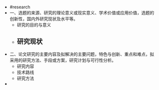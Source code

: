 - #research
- 一、选题的来源、研究的理论意义或现实意义、学术价值或应用价值，选题的创新性，国内外研究现状及水平等。
	- 研究的目的与意义
	- 研究现状
		-
- 二、论文研究的主要内容及拟解决的主要问题，特色与创新、重点和难点，拟采用的研究方法、手段或方案，研究计划与可行性分析。
	- 研究内容
	- 技术路线
	- 研究方法
- <!--[if gte mso 9]><xml><o:DocumentProperties><o:Revision>1</o:Revision><o:Pages>1</o:Pages><o:Lines>1</o:Lines><o:Paragraphs>1</o:Paragraphs></o:DocumentProperties></xml><![endif]--><!--[if gte mso 9]><xml><o:OfficeDocumentSettings></o:OfficeDocumentSettings></xml><![endif]--><!--[if gte mso 9]><xml><w:WordDocument><w:BrowserLevel>MicrosoftInternetExplorer4</w:BrowserLevel><w:DisplayHorizontalDrawingGridEvery>0</w:DisplayHorizontalDrawingGridEvery><w:DisplayVerticalDrawingGridEvery>2</w:DisplayVerticalDrawingGridEvery><w:DocumentKind>DocumentNotSpecified</w:DocumentKind><w:DrawingGridVerticalSpacing>7.8 磅</w:DrawingGridVerticalSpacing><w:PunctuationKerning></w:PunctuationKerning><w:View>Normal</w:View><w:Compatibility><w:AdjustLineHeightInTable/><w:DontGrowAutofit/><w:BalanceSingleByteDoubleByteWidth/><w:DoNotExpandShiftReturn/><w:UseFELayout/></w:Compatibility><w:Zoom>0</w:Zoom></w:WordDocument></xml><![endif]--><!--[if gte mso 9]><xml><w:LatentStyles DefLockedState="false"  DefUnhideWhenUsed="true"  DefSemiHidden="true"  DefQFormat="false"  DefPriority="99"  LatentStyleCount="260" >
  <w:LsdException Locked="false"  Priority="99"  SemiHidden="false"  Name="Normal" ></w:LsdException>
  <w:LsdException Locked="false"  Priority="99"  SemiHidden="false"  Name="heading 1" ></w:LsdException>
  <w:LsdException Locked="false"  Priority="99"  SemiHidden="false"  Name="heading 2" ></w:LsdException>
  <w:LsdException Locked="false"  Priority="99"  SemiHidden="false"  Name="heading 3" ></w:LsdException>
  <w:LsdException Locked="false"  Priority="99"  SemiHidden="false"  Name="heading 4" ></w:LsdException>
  <w:LsdException Locked="false"  Priority="99"  SemiHidden="false"  Name="heading 5" ></w:LsdException>
  <w:LsdException Locked="false"  Priority="99"  SemiHidden="false"  Name="heading 6" ></w:LsdException>
  <w:LsdException Locked="false"  Priority="99"  SemiHidden="false"  Name="heading 7" ></w:LsdException>
  <w:LsdException Locked="false"  Priority="99"  SemiHidden="false"  Name="heading 8" ></w:LsdException>
  <w:LsdException Locked="false"  Priority="99"  SemiHidden="false"  Name="heading 9" ></w:LsdException>
  <w:LsdException Locked="false"  Priority="99"  SemiHidden="false"  Name="index 1" ></w:LsdException>
  <w:LsdException Locked="false"  Priority="99"  SemiHidden="false"  Name="index 2" ></w:LsdException>
  <w:LsdException Locked="false"  Priority="99"  SemiHidden="false"  Name="index 3" ></w:LsdException>
  <w:LsdException Locked="false"  Priority="99"  SemiHidden="false"  Name="index 4" ></w:LsdException>
  <w:LsdException Locked="false"  Priority="99"  SemiHidden="false"  Name="index 5" ></w:LsdException>
  <w:LsdException Locked="false"  Priority="99"  SemiHidden="false"  Name="index 6" ></w:LsdException>
  <w:LsdException Locked="false"  Priority="99"  SemiHidden="false"  Name="index 7" ></w:LsdException>
  <w:LsdException Locked="false"  Priority="99"  SemiHidden="false"  Name="index 8" ></w:LsdException>
  <w:LsdException Locked="false"  Priority="99"  SemiHidden="false"  Name="index 9" ></w:LsdException>
  <w:LsdException Locked="false"  Priority="99"  SemiHidden="false"  Name="toc 1" ></w:LsdException>
  <w:LsdException Locked="false"  Priority="99"  SemiHidden="false"  Name="toc 2" ></w:LsdException>
  <w:LsdException Locked="false"  Priority="99"  SemiHidden="false"  Name="toc 3" ></w:LsdException>
  <w:LsdException Locked="false"  Priority="99"  SemiHidden="false"  Name="toc 4" ></w:LsdException>
  <w:LsdException Locked="false"  Priority="99"  SemiHidden="false"  Name="toc 5" ></w:LsdException>
  <w:LsdException Locked="false"  Priority="99"  SemiHidden="false"  Name="toc 6" ></w:LsdException>
  <w:LsdException Locked="false"  Priority="99"  SemiHidden="false"  Name="toc 7" ></w:LsdException>
  <w:LsdException Locked="false"  Priority="99"  SemiHidden="false"  Name="toc 8" ></w:LsdException>
  <w:LsdException Locked="false"  Priority="99"  SemiHidden="false"  Name="toc 9" ></w:LsdException>
  <w:LsdException Locked="false"  Priority="99"  SemiHidden="false"  Name="Normal Indent" ></w:LsdException>
  <w:LsdException Locked="false"  Priority="99"  SemiHidden="false"  Name="footnote text" ></w:LsdException>
  <w:LsdException Locked="false"  Priority="99"  SemiHidden="false"  Name="annotation text" ></w:LsdException>
  <w:LsdException Locked="false"  Priority="99"  SemiHidden="false"  Name="header" ></w:LsdException>
  <w:LsdException Locked="false"  Priority="99"  SemiHidden="false"  Name="footer" ></w:LsdException>
  <w:LsdException Locked="false"  Priority="99"  SemiHidden="false"  Name="index heading" ></w:LsdException>
  <w:LsdException Locked="false"  Priority="99"  SemiHidden="false"  Name="caption" ></w:LsdException>
  <w:LsdException Locked="false"  Priority="99"  SemiHidden="false"  Name="table of figures" ></w:LsdException>
  <w:LsdException Locked="false"  Priority="99"  SemiHidden="false"  Name="envelope address" ></w:LsdException>
  <w:LsdException Locked="false"  Priority="99"  SemiHidden="false"  Name="envelope return" ></w:LsdException>
  <w:LsdException Locked="false"  Priority="99"  SemiHidden="false"  Name="footnote reference" ></w:LsdException>
  <w:LsdException Locked="false"  Priority="99"  SemiHidden="false"  Name="annotation reference" ></w:LsdException>
  <w:LsdException Locked="false"  Priority="99"  SemiHidden="false"  Name="line number" ></w:LsdException>
  <w:LsdException Locked="false"  Priority="99"  SemiHidden="false"  Name="page number" ></w:LsdException>
  <w:LsdException Locked="false"  Priority="99"  SemiHidden="false"  Name="endnote reference" ></w:LsdException>
  <w:LsdException Locked="false"  Priority="99"  SemiHidden="false"  Name="endnote text" ></w:LsdException>
  <w:LsdException Locked="false"  Priority="99"  SemiHidden="false"  Name="table of authorities" ></w:LsdException>
  <w:LsdException Locked="false"  Priority="99"  SemiHidden="false"  Name="macro" ></w:LsdException>
  <w:LsdException Locked="false"  Priority="99"  SemiHidden="false"  Name="toa heading" ></w:LsdException>
  <w:LsdException Locked="false"  Priority="99"  SemiHidden="false"  Name="List" ></w:LsdException>
  <w:LsdException Locked="false"  Priority="99"  SemiHidden="false"  Name="List Bullet" ></w:LsdException>
  <w:LsdException Locked="false"  Priority="99"  SemiHidden="false"  Name="List Number" ></w:LsdException>
  <w:LsdException Locked="false"  Priority="99"  SemiHidden="false"  Name="List 2" ></w:LsdException>
  <w:LsdException Locked="false"  Priority="99"  SemiHidden="false"  Name="List 3" ></w:LsdException>
  <w:LsdException Locked="false"  Priority="99"  SemiHidden="false"  Name="List 4" ></w:LsdException>
  <w:LsdException Locked="false"  Priority="99"  SemiHidden="false"  Name="List 5" ></w:LsdException>
  <w:LsdException Locked="false"  Priority="99"  SemiHidden="false"  Name="List Bullet 2" ></w:LsdException>
  <w:LsdException Locked="false"  Priority="99"  SemiHidden="false"  Name="List Bullet 3" ></w:LsdException>
  <w:LsdException Locked="false"  Priority="99"  SemiHidden="false"  Name="List Bullet 4" ></w:LsdException>
  <w:LsdException Locked="false"  Priority="99"  SemiHidden="false"  Name="List Bullet 5" ></w:LsdException>
  <w:LsdException Locked="false"  Priority="99"  SemiHidden="false"  Name="List Number 2" ></w:LsdException>
  <w:LsdException Locked="false"  Priority="99"  SemiHidden="false"  Name="List Number 3" ></w:LsdException>
  <w:LsdException Locked="false"  Priority="99"  SemiHidden="false"  Name="List Number 4" ></w:LsdException>
  <w:LsdException Locked="false"  Priority="99"  SemiHidden="false"  Name="List Number 5" ></w:LsdException>
  <w:LsdException Locked="false"  Priority="99"  SemiHidden="false"  Name="Title" ></w:LsdException>
  <w:LsdException Locked="false"  Priority="99"  SemiHidden="false"  Name="Closing" ></w:LsdException>
  <w:LsdException Locked="false"  Priority="99"  SemiHidden="false"  Name="Signature" ></w:LsdException>
  <w:LsdException Locked="false"  Priority="99"  SemiHidden="false"  Name="Default Paragraph Font" ></w:LsdException>
  <w:LsdException Locked="false"  Priority="99"  SemiHidden="false"  Name="Body Text" ></w:LsdException>
  <w:LsdException Locked="false"  Priority="99"  SemiHidden="false"  Name="Body Text Indent" ></w:LsdException>
  <w:LsdException Locked="false"  Priority="99"  SemiHidden="false"  Name="List Continue" ></w:LsdException>
  <w:LsdException Locked="false"  Priority="99"  SemiHidden="false"  Name="List Continue 2" ></w:LsdException>
  <w:LsdException Locked="false"  Priority="99"  SemiHidden="false"  Name="List Continue 3" ></w:LsdException>
  <w:LsdException Locked="false"  Priority="99"  SemiHidden="false"  Name="List Continue 4" ></w:LsdException>
  <w:LsdException Locked="false"  Priority="99"  SemiHidden="false"  Name="List Continue 5" ></w:LsdException>
  <w:LsdException Locked="false"  Priority="99"  SemiHidden="false"  Name="Message Header" ></w:LsdException>
  <w:LsdException Locked="false"  Priority="99"  SemiHidden="false"  Name="Subtitle" ></w:LsdException>
  <w:LsdException Locked="false"  Priority="99"  SemiHidden="false"  Name="Salutation" ></w:LsdException>
  <w:LsdException Locked="false"  Priority="99"  SemiHidden="false"  Name="Date" ></w:LsdException>
  <w:LsdException Locked="false"  Priority="99"  SemiHidden="false"  Name="Body Text First Indent" ></w:LsdException>
  <w:LsdException Locked="false"  Priority="99"  SemiHidden="false"  Name="Body Text First Indent 2" ></w:LsdException>
  <w:LsdException Locked="false"  Priority="99"  SemiHidden="false"  Name="Note Heading" ></w:LsdException>
  <w:LsdException Locked="false"  Priority="99"  SemiHidden="false"  Name="Body Text 2" ></w:LsdException>
  <w:LsdException Locked="false"  Priority="99"  SemiHidden="false"  Name="Body Text 3" ></w:LsdException>
  <w:LsdException Locked="false"  Priority="99"  SemiHidden="false"  Name="Body Text Indent 2" ></w:LsdException>
  <w:LsdException Locked="false"  Priority="99"  SemiHidden="false"  Name="Body Text Indent 3" ></w:LsdException>
  <w:LsdException Locked="false"  Priority="99"  SemiHidden="false"  Name="Block Text" ></w:LsdException>
  <w:LsdException Locked="false"  Priority="99"  SemiHidden="false"  Name="Hyperlink" ></w:LsdException>
  <w:LsdException Locked="false"  Priority="99"  SemiHidden="false"  Name="FollowedHyperlink" ></w:LsdException>
  <w:LsdException Locked="false"  Priority="99"  SemiHidden="false"  Name="Strong" ></w:LsdException>
  <w:LsdException Locked="false"  Priority="99"  SemiHidden="false"  Name="Emphasis" ></w:LsdException>
  <w:LsdException Locked="false"  Priority="99"  SemiHidden="false"  Name="Document Map" ></w:LsdException>
  <w:LsdException Locked="false"  Priority="99"  SemiHidden="false"  Name="Plain Text" ></w:LsdException>
  <w:LsdException Locked="false"  Priority="99"  SemiHidden="false"  Name="E-mail Signature" ></w:LsdException>
  <w:LsdException Locked="false"  Priority="99"  SemiHidden="false"  Name="Normal (Web)" ></w:LsdException>
  <w:LsdException Locked="false"  Priority="99"  SemiHidden="false"  Name="HTML Acronym" ></w:LsdException>
  <w:LsdException Locked="false"  Priority="99"  SemiHidden="false"  Name="HTML Address" ></w:LsdException>
  <w:LsdException Locked="false"  Priority="99"  SemiHidden="false"  Name="HTML Cite" ></w:LsdException>
  <w:LsdException Locked="false"  Priority="99"  SemiHidden="false"  Name="HTML Code" ></w:LsdException>
  <w:LsdException Locked="false"  Priority="99"  SemiHidden="false"  Name="HTML Definition" ></w:LsdException>
  <w:LsdException Locked="false"  Priority="99"  SemiHidden="false"  Name="HTML Keyboard" ></w:LsdException>
  <w:LsdException Locked="false"  Priority="99"  SemiHidden="false"  Name="HTML Preformatted" ></w:LsdException>
  <w:LsdException Locked="false"  Priority="99"  SemiHidden="false"  Name="HTML Sample" ></w:LsdException>
  <w:LsdException Locked="false"  Priority="99"  SemiHidden="false"  Name="HTML Typewriter" ></w:LsdException>
  <w:LsdException Locked="false"  Priority="99"  SemiHidden="false"  Name="HTML Variable" ></w:LsdException>
  <w:LsdException Locked="false"  Priority="99"  SemiHidden="false"  Name="Normal Table" ></w:LsdException>
  <w:LsdException Locked="false"  Priority="99"  SemiHidden="false"  Name="annotation subject" ></w:LsdException>
  <w:LsdException Locked="false"  Priority="99"  SemiHidden="false"  Name="No List" ></w:LsdException>
  <w:LsdException Locked="false"  Priority="99"  SemiHidden="false"  Name="1 / a / i" ></w:LsdException>
  <w:LsdException Locked="false"  Priority="99"  SemiHidden="false"  Name="1 / 1.1 / 1.1.1" ></w:LsdException>
  <w:LsdException Locked="false"  Priority="99"  SemiHidden="false"  Name="Article / Section" ></w:LsdException>
  <w:LsdException Locked="false"  Priority="99"  SemiHidden="false"  Name="Table Simple 1" ></w:LsdException>
  <w:LsdException Locked="false"  Priority="99"  SemiHidden="false"  Name="Table Simple 2" ></w:LsdException>
  <w:LsdException Locked="false"  Priority="99"  SemiHidden="false"  Name="Table Simple 3" ></w:LsdException>
  <w:LsdException Locked="false"  Priority="99"  SemiHidden="false"  Name="Table Classic 1" ></w:LsdException>
  <w:LsdException Locked="false"  Priority="99"  SemiHidden="false"  Name="Table Classic 2" ></w:LsdException>
  <w:LsdException Locked="false"  Priority="99"  SemiHidden="false"  Name="Table Classic 3" ></w:LsdException>
  <w:LsdException Locked="false"  Priority="99"  SemiHidden="false"  Name="Table Classic 4" ></w:LsdException>
  <w:LsdException Locked="false"  Priority="99"  SemiHidden="false"  Name="Table Colorful 1" ></w:LsdException>
  <w:LsdException Locked="false"  Priority="99"  SemiHidden="false"  Name="Table Colorful 2" ></w:LsdException>
  <w:LsdException Locked="false"  Priority="99"  SemiHidden="false"  Name="Table Colorful 3" ></w:LsdException>
  <w:LsdException Locked="false"  Priority="99"  SemiHidden="false"  Name="Table Columns 1" ></w:LsdException>
  <w:LsdException Locked="false"  Priority="99"  SemiHidden="false"  Name="Table Columns 2" ></w:LsdException>
  <w:LsdException Locked="false"  Priority="99"  SemiHidden="false"  Name="Table Columns 3" ></w:LsdException>
  <w:LsdException Locked="false"  Priority="99"  SemiHidden="false"  Name="Table Columns 4" ></w:LsdException>
  <w:LsdException Locked="false"  Priority="99"  SemiHidden="false"  Name="Table Columns 5" ></w:LsdException>
  <w:LsdException Locked="false"  Priority="99"  SemiHidden="false"  Name="Table Grid 1" ></w:LsdException>
  <w:LsdException Locked="false"  Priority="99"  SemiHidden="false"  Name="Table Grid 2" ></w:LsdException>
  <w:LsdException Locked="false"  Priority="99"  SemiHidden="false"  Name="Table Grid 3" ></w:LsdException>
  <w:LsdException Locked="false"  Priority="99"  SemiHidden="false"  Name="Table Grid 4" ></w:LsdException>
  <w:LsdException Locked="false"  Priority="99"  SemiHidden="false"  Name="Table Grid 5" ></w:LsdException>
  <w:LsdException Locked="false"  Priority="99"  SemiHidden="false"  Name="Table Grid 6" ></w:LsdException>
  <w:LsdException Locked="false"  Priority="99"  SemiHidden="false"  Name="Table Grid 7" ></w:LsdException>
  <w:LsdException Locked="false"  Priority="99"  SemiHidden="false"  Name="Table Grid 8" ></w:LsdException>
  <w:LsdException Locked="false"  Priority="99"  SemiHidden="false"  Name="Table List 1" ></w:LsdException>
  <w:LsdException Locked="false"  Priority="99"  SemiHidden="false"  Name="Table List 2" ></w:LsdException>
  <w:LsdException Locked="false"  Priority="99"  SemiHidden="false"  Name="Table List 3" ></w:LsdException>
  <w:LsdException Locked="false"  Priority="99"  SemiHidden="false"  Name="Table List 4" ></w:LsdException>
  <w:LsdException Locked="false"  Priority="99"  SemiHidden="false"  Name="Table List 5" ></w:LsdException>
  <w:LsdException Locked="false"  Priority="99"  SemiHidden="false"  Name="Table List 6" ></w:LsdException>
  <w:LsdException Locked="false"  Priority="99"  SemiHidden="false"  Name="Table List 7" ></w:LsdException>
  <w:LsdException Locked="false"  Priority="99"  SemiHidden="false"  Name="Table List 8" ></w:LsdException>
  <w:LsdException Locked="false"  Priority="99"  SemiHidden="false"  Name="Table 3D effects 1" ></w:LsdException>
  <w:LsdException Locked="false"  Priority="99"  SemiHidden="false"  Name="Table 3D effects 2" ></w:LsdException>
  <w:LsdException Locked="false"  Priority="99"  SemiHidden="false"  Name="Table 3D effects 3" ></w:LsdException>
  <w:LsdException Locked="false"  Priority="99"  SemiHidden="false"  Name="Table Contemporary" ></w:LsdException>
  <w:LsdException Locked="false"  Priority="99"  SemiHidden="false"  Name="Table Elegant" ></w:LsdException>
  <w:LsdException Locked="false"  Priority="99"  SemiHidden="false"  Name="Table Professional" ></w:LsdException>
  <w:LsdException Locked="false"  Priority="99"  SemiHidden="false"  Name="Table Subtle 1" ></w:LsdException>
  <w:LsdException Locked="false"  Priority="99"  SemiHidden="false"  Name="Table Subtle 2" ></w:LsdException>
  <w:LsdException Locked="false"  Priority="99"  SemiHidden="false"  Name="Table Web 1" ></w:LsdException>
  <w:LsdException Locked="false"  Priority="99"  SemiHidden="false"  Name="Table Web 2" ></w:LsdException>
  <w:LsdException Locked="false"  Priority="99"  SemiHidden="false"  Name="Table Web 3" ></w:LsdException>
  <w:LsdException Locked="false"  Priority="99"  SemiHidden="false"  Name="Balloon Text" ></w:LsdException>
  <w:LsdException Locked="false"  Priority="99"  SemiHidden="false"  Name="Table Grid" ></w:LsdException>
  <w:LsdException Locked="false"  Priority="99"  SemiHidden="false"  Name="Table Theme" ></w:LsdException>
  <w:LsdException Locked="false"  Priority="99"  SemiHidden="false"  Name="Placeholder Text" ></w:LsdException>
  <w:LsdException Locked="false"  Priority="99"  SemiHidden="false"  Name="No Spacing" ></w:LsdException>
  <w:LsdException Locked="false"  Priority="99"  SemiHidden="false"  Name="Light Shading" ></w:LsdException>
  <w:LsdException Locked="false"  Priority="99"  SemiHidden="false"  Name="Light List" ></w:LsdException>
  <w:LsdException Locked="false"  Priority="99"  SemiHidden="false"  Name="Light Grid" ></w:LsdException>
  <w:LsdException Locked="false"  Priority="99"  SemiHidden="false"  Name="Medium Shading 1" ></w:LsdException>
  <w:LsdException Locked="false"  Priority="99"  SemiHidden="false"  Name="Medium Shading 2" ></w:LsdException>
  <w:LsdException Locked="false"  Priority="99"  SemiHidden="false"  Name="Medium List 1" ></w:LsdException>
  <w:LsdException Locked="false"  Priority="99"  SemiHidden="false"  Name="Medium List 2" ></w:LsdException>
  <w:LsdException Locked="false"  Priority="99"  SemiHidden="false"  Name="Medium Grid 1" ></w:LsdException>
  <w:LsdException Locked="false"  Priority="99"  SemiHidden="false"  Name="Medium Grid 2" ></w:LsdException>
  <w:LsdException Locked="false"  Priority="99"  SemiHidden="false"  Name="Medium Grid 3" ></w:LsdException>
  <w:LsdException Locked="false"  Priority="99"  SemiHidden="false"  Name="Dark List" ></w:LsdException>
  <w:LsdException Locked="false"  Priority="99"  SemiHidden="false"  Name="Colorful Shading" ></w:LsdException>
  <w:LsdException Locked="false"  Priority="99"  SemiHidden="false"  Name="Colorful List" ></w:LsdException>
  <w:LsdException Locked="false"  Priority="99"  SemiHidden="false"  Name="Colorful Grid" ></w:LsdException>
  <w:LsdException Locked="false"  Priority="99"  SemiHidden="false"  Name="Light Shading Accent 1" ></w:LsdException>
  <w:LsdException Locked="false"  Priority="99"  SemiHidden="false"  Name="Light List Accent 1" ></w:LsdException>
  <w:LsdException Locked="false"  Priority="99"  SemiHidden="false"  Name="Light Grid Accent 1" ></w:LsdException>
  <w:LsdException Locked="false"  Priority="99"  SemiHidden="false"  Name="Medium Shading 1 Accent 1" ></w:LsdException>
  <w:LsdException Locked="false"  Priority="99"  SemiHidden="false"  Name="Medium Shading 2 Accent 1" ></w:LsdException>
  <w:LsdException Locked="false"  Priority="99"  SemiHidden="false"  Name="Medium List 1 Accent 1" ></w:LsdException>
  <w:LsdException Locked="false"  Priority="99"  SemiHidden="false"  Name="List Paragraph" ></w:LsdException>
  <w:LsdException Locked="false"  Priority="99"  SemiHidden="false"  Name="Quote" ></w:LsdException>
  <w:LsdException Locked="false"  Priority="99"  SemiHidden="false"  Name="Intense Quote" ></w:LsdException>
  <w:LsdException Locked="false"  Priority="99"  SemiHidden="false"  Name="Medium List 2 Accent 1" ></w:LsdException>
  <w:LsdException Locked="false"  Priority="99"  SemiHidden="false"  Name="Medium Grid 1 Accent 1" ></w:LsdException>
  <w:LsdException Locked="false"  Priority="99"  SemiHidden="false"  Name="Medium Grid 2 Accent 1" ></w:LsdException>
  <w:LsdException Locked="false"  Priority="99"  SemiHidden="false"  Name="Medium Grid 3 Accent 1" ></w:LsdException>
  <w:LsdException Locked="false"  Priority="99"  SemiHidden="false"  Name="Dark List Accent 1" ></w:LsdException>
  <w:LsdException Locked="false"  Priority="99"  SemiHidden="false"  Name="Colorful Shading Accent 1" ></w:LsdException>
  <w:LsdException Locked="false"  Priority="99"  SemiHidden="false"  Name="Colorful List Accent 1" ></w:LsdException>
  <w:LsdException Locked="false"  Priority="99"  SemiHidden="false"  Name="Colorful Grid Accent 1" ></w:LsdException>
  <w:LsdException Locked="false"  Priority="99"  SemiHidden="false"  Name="Light Shading Accent 2" ></w:LsdException>
  <w:LsdException Locked="false"  Priority="99"  SemiHidden="false"  Name="Light List Accent 2" ></w:LsdException>
  <w:LsdException Locked="false"  Priority="99"  SemiHidden="false"  Name="Light Grid Accent 2" ></w:LsdException>
  <w:LsdException Locked="false"  Priority="99"  SemiHidden="false"  Name="Medium Shading 1 Accent 2" ></w:LsdException>
  <w:LsdException Locked="false"  Priority="99"  SemiHidden="false"  Name="Medium Shading 2 Accent 2" ></w:LsdException>
  <w:LsdException Locked="false"  Priority="99"  SemiHidden="false"  Name="Medium List 1 Accent 2" ></w:LsdException>
  <w:LsdException Locked="false"  Priority="99"  SemiHidden="false"  Name="Medium List 2 Accent 2" ></w:LsdException>
  <w:LsdException Locked="false"  Priority="99"  SemiHidden="false"  Name="Medium Grid 1 Accent 2" ></w:LsdException>
  <w:LsdException Locked="false"  Priority="99"  SemiHidden="false"  Name="Medium Grid 2 Accent 2" ></w:LsdException>
  <w:LsdException Locked="false"  Priority="99"  SemiHidden="false"  Name="Medium Grid 3 Accent 2" ></w:LsdException>
  <w:LsdException Locked="false"  Priority="99"  SemiHidden="false"  Name="Dark List Accent 2" ></w:LsdException>
  <w:LsdException Locked="false"  Priority="99"  SemiHidden="false"  Name="Colorful Shading Accent 2" ></w:LsdException>
  <w:LsdException Locked="false"  Priority="99"  SemiHidden="false"  Name="Colorful List Accent 2" ></w:LsdException>
  <w:LsdException Locked="false"  Priority="99"  SemiHidden="false"  Name="Colorful Grid Accent 2" ></w:LsdException>
  <w:LsdException Locked="false"  Priority="99"  SemiHidden="false"  Name="Light Shading Accent 3" ></w:LsdException>
  <w:LsdException Locked="false"  Priority="99"  SemiHidden="false"  Name="Light List Accent 3" ></w:LsdException>
  <w:LsdException Locked="false"  Priority="99"  SemiHidden="false"  Name="Light Grid Accent 3" ></w:LsdException>
  <w:LsdException Locked="false"  Priority="99"  SemiHidden="false"  Name="Medium Shading 1 Accent 3" ></w:LsdException>
  <w:LsdException Locked="false"  Priority="99"  SemiHidden="false"  Name="Medium Shading 2 Accent 3" ></w:LsdException>
  <w:LsdException Locked="false"  Priority="99"  SemiHidden="false"  Name="Medium List 1 Accent 3" ></w:LsdException>
  <w:LsdException Locked="false"  Priority="99"  SemiHidden="false"  Name="Medium List 2 Accent 3" ></w:LsdException>
  <w:LsdException Locked="false"  Priority="99"  SemiHidden="false"  Name="Medium Grid 1 Accent 3" ></w:LsdException>
  <w:LsdException Locked="false"  Priority="99"  SemiHidden="false"  Name="Medium Grid 2 Accent 3" ></w:LsdException>
  <w:LsdException Locked="false"  Priority="99"  SemiHidden="false"  Name="Medium Grid 3 Accent 3" ></w:LsdException>
  <w:LsdException Locked="false"  Priority="99"  SemiHidden="false"  Name="Dark List Accent 3" ></w:LsdException>
  <w:LsdException Locked="false"  Priority="99"  SemiHidden="false"  Name="Colorful Shading Accent 3" ></w:LsdException>
  <w:LsdException Locked="false"  Priority="99"  SemiHidden="false"  Name="Colorful List Accent 3" ></w:LsdException>
  <w:LsdException Locked="false"  Priority="99"  SemiHidden="false"  Name="Colorful Grid Accent 3" ></w:LsdException>
  <w:LsdException Locked="false"  Priority="99"  SemiHidden="false"  Name="Light Shading Accent 4" ></w:LsdException>
  <w:LsdException Locked="false"  Priority="99"  SemiHidden="false"  Name="Light List Accent 4" ></w:LsdException>
  <w:LsdException Locked="false"  Priority="99"  SemiHidden="false"  Name="Light Grid Accent 4" ></w:LsdException>
  <w:LsdException Locked="false"  Priority="99"  SemiHidden="false"  Name="Medium Shading 1 Accent 4" ></w:LsdException>
  <w:LsdException Locked="false"  Priority="99"  SemiHidden="false"  Name="Medium Shading 2 Accent 4" ></w:LsdException>
  <w:LsdException Locked="false"  Priority="99"  SemiHidden="false"  Name="Medium List 1 Accent 4" ></w:LsdException>
  <w:LsdException Locked="false"  Priority="99"  SemiHidden="false"  Name="Medium List 2 Accent 4" ></w:LsdException>
  <w:LsdException Locked="false"  Priority="99"  SemiHidden="false"  Name="Medium Grid 1 Accent 4" ></w:LsdException>
  <w:LsdException Locked="false"  Priority="99"  SemiHidden="false"  Name="Medium Grid 2 Accent 4" ></w:LsdException>
  <w:LsdException Locked="false"  Priority="99"  SemiHidden="false"  Name="Medium Grid 3 Accent 4" ></w:LsdException>
  <w:LsdException Locked="false"  Priority="99"  SemiHidden="false"  Name="Dark List Accent 4" ></w:LsdException>
  <w:LsdException Locked="false"  Priority="99"  SemiHidden="false"  Name="Colorful Shading Accent 4" ></w:LsdException>
  <w:LsdException Locked="false"  Priority="99"  SemiHidden="false"  Name="Colorful List Accent 4" ></w:LsdException>
  <w:LsdException Locked="false"  Priority="99"  SemiHidden="false"  Name="Colorful Grid Accent 4" ></w:LsdException>
  <w:LsdException Locked="false"  Priority="99"  SemiHidden="false"  Name="Light Shading Accent 5" ></w:LsdException>
  <w:LsdException Locked="false"  Priority="99"  SemiHidden="false"  Name="Light List Accent 5" ></w:LsdException>
  <w:LsdException Locked="false"  Priority="99"  SemiHidden="false"  Name="Light Grid Accent 5" ></w:LsdException>
  <w:LsdException Locked="false"  Priority="99"  SemiHidden="false"  Name="Medium Shading 1 Accent 5" ></w:LsdException>
  <w:LsdException Locked="false"  Priority="99"  SemiHidden="false"  Name="Medium Shading 2 Accent 5" ></w:LsdException>
  <w:LsdException Locked="false"  Priority="99"  SemiHidden="false"  Name="Medium List 1 Accent 5" ></w:LsdException>
  <w:LsdException Locked="false"  Priority="99"  SemiHidden="false"  Name="Medium List 2 Accent 5" ></w:LsdException>
  <w:LsdException Locked="false"  Priority="99"  SemiHidden="false"  Name="Medium Grid 1 Accent 5" ></w:LsdException>
  <w:LsdException Locked="false"  Priority="99"  SemiHidden="false"  Name="Medium Grid 2 Accent 5" ></w:LsdException>
  <w:LsdException Locked="false"  Priority="99"  SemiHidden="false"  Name="Medium Grid 3 Accent 5" ></w:LsdException>
  <w:LsdException Locked="false"  Priority="99"  SemiHidden="false"  Name="Dark List Accent 5" ></w:LsdException>
  <w:LsdException Locked="false"  Priority="99"  SemiHidden="false"  Name="Colorful Shading Accent 5" ></w:LsdException>
  <w:LsdException Locked="false"  Priority="99"  SemiHidden="false"  Name="Colorful List Accent 5" ></w:LsdException>
  <w:LsdException Locked="false"  Priority="99"  SemiHidden="false"  Name="Colorful Grid Accent 5" ></w:LsdException>
  <w:LsdException Locked="false"  Priority="99"  SemiHidden="false"  Name="Light Shading Accent 6" ></w:LsdException>
  <w:LsdException Locked="false"  Priority="99"  SemiHidden="false"  Name="Light List Accent 6" ></w:LsdException>
  <w:LsdException Locked="false"  Priority="99"  SemiHidden="false"  Name="Light Grid Accent 6" ></w:LsdException>
  <w:LsdException Locked="false"  Priority="99"  SemiHidden="false"  Name="Medium Shading 1 Accent 6" ></w:LsdException>
  <w:LsdException Locked="false"  Priority="99"  SemiHidden="false"  Name="Medium Shading 2 Accent 6" ></w:LsdException>
  <w:LsdException Locked="false"  Priority="99"  SemiHidden="false"  Name="Medium List 1 Accent 6" ></w:LsdException>
  <w:LsdException Locked="false"  Priority="99"  SemiHidden="false"  Name="Medium List 2 Accent 6" ></w:LsdException>
  <w:LsdException Locked="false"  Priority="99"  SemiHidden="false"  Name="Medium Grid 1 Accent 6" ></w:LsdException>
  <w:LsdException Locked="false"  Priority="99"  SemiHidden="false"  Name="Medium Grid 2 Accent 6" ></w:LsdException>
  <w:LsdException Locked="false"  Priority="99"  SemiHidden="false"  Name="Medium Grid 3 Accent 6" ></w:LsdException>
  <w:LsdException Locked="false"  Priority="99"  SemiHidden="false"  Name="Dark List Accent 6" ></w:LsdException>
  <w:LsdException Locked="false"  Priority="99"  SemiHidden="false"  Name="Colorful Shading Accent 6" ></w:LsdException>
  <w:LsdException Locked="false"  Priority="99"  SemiHidden="false"  Name="Colorful List Accent 6" ></w:LsdException>
  <w:LsdException Locked="false"  Priority="99"  SemiHidden="false"  Name="Colorful Grid Accent 6" ></w:LsdException>
  </w:LatentStyles></xml><![endif]-->
- 三、已有的研究或实验实践基础、已具备的研究或实验实践条件（包括文献资料及主要实验仪器设备准备情况等），对其它单位的协作要求；论文总工作量（估计），论文初稿的进度及预期目标或结果。